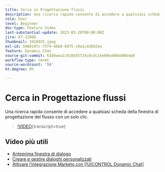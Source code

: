```yaml
---
title: Cerca in Progettazione flussi
description: Una ricerca rapida consente di accedere a qualsiasi scheda della finestra di progettazione del flusso con un solo clic.
role: User
level: Beginner
doc-type: Feature Video
last-substantial-update: 2023-03-20T00:00:00Z
jira: KT-12968
thumbnail: 3416925.jpeg
exl-id: 598814fc-75f4-46b8-8975-c0a1c43b92ea
feature: Dynamic Chat
source-git-commit: 63d4aea1c818d35724c0cdc14e69ea00eb06b4a0
workflow-type: tm+mt
source-wordcount: '59'
ht-degree: 0%

---
```


# Cerca in Progettazione flussi

Una ricerca rapida consente di accedere a qualsiasi scheda della finestra di progettazione del flusso con un solo clic.

>[!VIDEO](https://video.tv.adobe.com/v/3416925/?quality=12&learn=on){transcript=true}

## Video più utili

* [Anteprima finestra di dialogo](dialogue-preview.md)
* [Creare e gestire dialoghi personalizzati](dialogue-management.md)
* [Attivare l’integrazione Marketo con [!UICONTROL Dynamic Chat]](marketo-integration.md)

